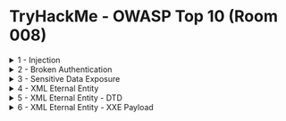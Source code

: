#  TryHackMe - OWASP Top 10 (Room 008)

<details><summary>1 - Injection</summary>
<p>

Introduction: To complete the questions below, navigate to __http://MACHINE_IP/evilshell.php__

## Task 1.1

### Q: What strange test file is in the website root directory?

A: drpepper.txt

Walkthrough: A simple `ls` command gives us the name of a text file. Ideally, you would also check the root directory using `pwd`

![](/OWASP%20Top%2010/images/drpepper.png)

## Task 1.2

### Q: How many non-root/non-service/non-daemon users are there?

A: 0

Walkthrough: Using the `cut -d: -f1 /etc/passwd` gets only the usernames from /etc/passwd. Comparing this output with a similiar output on my own terminal tells us that there are no such non-special users

![](/OWASP%20Top%2010/images/no_users.png)

## Task 1.3

### Q: What user is this app running as?

A: www-data

Walkthrough: A simple `whoami` command reveals who the current user is

![](/OWASP%20Top%2010/images/wwwdata.png)

## Task 1.4

### Q: What is the user's shell set as?

A: /usr/bin/nologin

Walkthrough: To know about the current user's shell, fetch the contents of the /etc/passwd file. The 7th field contains login shells corresponding to the user. Looking at the www-data user, we can see the shell

![](/OWASP%20Top%2010/images/nologin.png)

## Task 1.5

### Q: What version of Ubuntu is running?

A: 18.04.4

Walkthrough: To determine the OS version we are running, use the `lsb_release -a` command

![](/OWASP%20Top%2010/images/version.png)

## Task 1.6

### Q: Print out the MOTD. What favourite beverage is shown?

A: Dr Pepper

Walkthrough: The `/etc/motd` is a file on Unix systems that contains a "message of the day", used to send a common message to all users. There are many MOTD files. The welcome message is located in the 00-header file

First, locate all .motd files and look for the 00-header file. Once found, simply cat out the contents

![](/OWASP%20Top%2010/images/header.png)

</p>
</details>

<details><summary>2 - Broken Authentication</summary>
<p>

## Task 2.1

### Q: What is the flag that you found in darren's account?

A: fe86079416a21a3c99937fea8874b667 

Walkthrough: We are given that there is an account named `darren` which contains a flag. To access this account, if we try something like " darren" or "   darren" for registering a new account it successfully lets us create an account

![](/OWASP%20Top%2010/images/darren.png)

Once registered, simply log in as our darren (with spaces) and we will see the flag

![](/OWASP%20Top%2010/images/loggedin.png)

## Task 2.2

### Q: Now try to do the same trick and see if you can login as arthur

Walkthrough: Simply do the same as above but use arthur instead of darren

## Task 2.3

### Q: What is the flag you found in arthur's account?

A: d9ac0f7db4fda460ac3edeb75d75e16e

Walkthrough: Simply do the same method as Darren's account and we are able to receive the flag

As a note, trying various other methods like `arthur.`, `art hur`, `_arthur` yield no results. Only blank spaces can be used to check Broken Authentication successfully

![](/OWASP%20Top%2010/images/arthur.png)

</p>
</details>

<details><summary>3 - Sensitive Data Exposure</summary>
<p>

## Task 3.1

### Q: Have a look around the webapp. The developer has left themselves a note indicating that there is sensitive data in a specific directory. What is the name of the mentioned directory?

A: /assets

Walkthrough: Looking at the source code on the /login page reveals the comment

![](/OWASP%20Top%2010/images/assets.png)

## Task 3.2

### Q:  Navigate to the directory you found in questionn one. What file stands out as being likely to contain sensitive data?

A: webapp.db

Walkthrough: There is a .db file which indicates a database. Databases normally store sensitive information in web apps

![](/OWASP%20Top%2010/images/webapp.png)

## Task 3.3

### Q: Use the supporting material to access the sensitive data. What is the password hash of the admin user?

A: 6eea9b7ef19179a06954edd0f6c05ceb

Walkthrough: First, download the webapp.db file. After downloading it, access it using the SQL commands located in [notes.md](https://github.com/ComplexSec/tryhackme/blob/master/OWASP%20Top%2010/notes.md) to access the database and get information

Revealing what the data means, we know that the third field indicates the password hash

![](/OWASP%20Top%2010/images/adminhash.png)

## Task 3.4

### Q: Crack the hash. What is the admin's plaintext password?

A: qwertyuiop

Walkthrough: Simply paste the hash into [Crackstation](https://crackstation.net/) and it will return the plaintext password

![](/OWASP%20Top%2010/images/qwerty.png)

## Task 3.5

### Q: Login as the admin. What is the flag?

A: THM{Yzc2YjdkMjE5N2VjMzNhOTE3NjdiMjdl}

Walkthrough: Simply login with the credentials found and get the flag

![](/OWASP%20Top%2010/images/flag.png)

</p>
</details>

<details><summary>4 - XML Eternal Entity</summary>
<p>

## Task 4.1

### Q: What is the full form of XML?

A: Extensible Markup Language

## Task 4.2

### Q: Is it compulsory to have XML prolog in XML documents?

A: No

## Task 4.3

### Q: Can we validate XML documents against a schema?

A: yes

## Task 4.4

### Q: How can we specify XML version and encoding in XML document?

</p>
</details>

<details><summary>5 - XML Eternal Entity - DTD</summary>
<p>

## Task 5.1

### Q: How do you define a new ELEMENT?

A: !ELEMENT

## Task 5.2

### Q: How do you define a ROOT element?

A: !DOCTYPE

## Task 5.3

### Q: How do you define a new ENTITY?

A: !ENTITY

</p>
</details>

<details><summary>6 - XML Eternal Entity - XXE Payload</summary>
<p>

